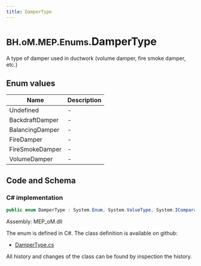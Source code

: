 ```yaml
---
title: DamperType
---
```


# <small>BH.oM.MEP.Enums.</small>**DamperType**

A type of damper used in ductwork (volume damper, fire smoke damper, etc.)

## Enum values

| Name            | Description                                                    |
|-----------------|----------------------------------------------------------------|
| Undefined |  -  |
| BackdraftDamper |  -  |
| BalancingDamper |  -  |
| FireDamper |  -  |
| FireSmokeDamper |  -  |
| VolumeDamper |  -  |


## Code and Schema

### C# implementation

``` C# title="C#"
public enum DamperType : System.Enum, System.ValueType, System.IComparable, System.ISpanFormattable, System.IFormattable, System.IConvertible
```

Assembly: MEP_oM.dll

The enum is defined in C#. The class definition is available on github:

- [DamperType.cs](https://github.com/BHoM/BHoM/blob/develop/MEP_oM/Enums\DamperType.cs)

All history and changes of the class can be found by inspection the history.
